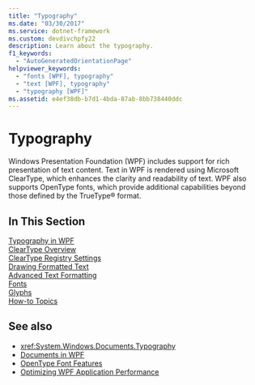 ```yaml
---
title: "Typography"
ms.date: "03/30/2017"
ms.service: dotnet-framework
ms.custom: devdivchpfy22
description: Learn about the typography.
f1_keywords: 
  - "AutoGeneratedOrientationPage"
helpviewer_keywords: 
  - "fonts [WPF], typography"
  - "text [WPF], typography"
  - "typography [WPF]"
ms.assetid: e4ef38db-b7d1-4bda-87ab-8bb738440ddc
---
```

# Typography

Windows Presentation Foundation (WPF) includes support for rich presentation of text content. Text in WPF is rendered using Microsoft ClearType, which enhances the clarity and readability of text. WPF also supports OpenType fonts, which provide additional capabilities beyond those defined by the TrueType® format.  
  
## In This Section  

[Typography in WPF](typography-in-wpf.md)  
[ClearType Overview](cleartype-overview.md)  
[ClearType Registry Settings](cleartype-registry-settings.md)  
[Drawing Formatted Text](drawing-formatted-text.md)  
[Advanced Text Formatting](advanced-text-formatting.md)  
[Fonts](fonts-wpf.md)  
[Glyphs](glyphs.md)  
[How-to Topics](typography-how-to-topics.md)  
  
## See also

- <xref:System.Windows.Documents.Typography>
- [Documents in WPF](documents-in-wpf.md)
- [OpenType Font Features](opentype-font-features.md)
- [Optimizing WPF Application Performance](optimizing-wpf-application-performance.md)
